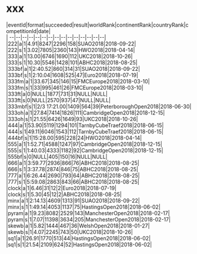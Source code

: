 # xxx


|eventId|format|succeeded|result|worldRank|continentRank|countryRank|competitionId|date|  
|	--|--|--|--|--|--|--|--|--|--|--|--|--|--|--|  
|222|a|1|4.91|8247|2296|158|SUAO2018|2018-09-22|  
|222|s|1|3.02|7805|2360|143|HWO2018|2018-04-14|  
|333|a|1|13.00|6746|1690|112|UKC2018|2018-10-26|  
|333|s|1|10.30|5546|1428|101|ABHC2018|2018-08-25|  
|333bf|a|1|2:40.52|860|314|31|SUAO2018|2018-09-22|  
|333bf|s|1|2:10.04|1608|525|47|Euro2018|2018-07-19|  
|333fm|a|1|33.67|345|146|15|FMCEurope2018|2018-03-10|  
|333fm|s|1|33|995|461|26|FMCEurope2018|2018-03-10|  
|333ft|a|0|NULL|1877|731|31|NULL|NULL|  
|333ft|s|0|NULL|2570|937|47|NULL|NULL|  
|333mbf|s|1|2/3 17:21.00|1409|564|39|PeterboroughOpen2018|2018-06-30|  
|333oh|a|1|27.84|7414|1826|111|CambridgeOpen2018|2018-12-15|  
|333oh|s|1|21.55|6426|1649|93|UKC2018|2018-10-26|  
|444|a|1|53.90|5119|1294|101|TarnbyCubeTraef2018|2018-06-15|  
|444|s|1|49.11|6046|1543|112|TarnbyCubeTraef2018|2018-06-15|  
|444bf|s|1|15:28.00|595|228|24|HWO2018|2018-04-14|  
|555|a|1|1:52.71|4588|1247|97|CambridgeOpen2018|2018-12-15|  
|555|s|1|1:40.03|4333|1182|92|CambridgeOpen2018|2018-12-15|  
|555bf|s|0|NULL|405|150|16|NULL|NULL|  
|666|a|1|3:59.77|2936|866|76|ABHC2018|2018-08-25|  
|666|s|1|3:37.78|2874|846|75|ABHC2018|2018-08-25|  
|777|a|1|6:26.44|2690|793|64|ABHC2018|2018-08-25|  
|777|s|1|5:59.08|2863|843|66|ABHC2018|2018-08-25|  
|clock|a|1|6.46|31|12|2|Euro2018|2018-07-19|  
|clock|s|1|5.30|45|12|2|ABHC2018|2018-08-25|  
|minx|a|1|2:14.13|4609|1313|91|SUAO2018|2018-09-22|  
|minx|s|1|1:49.14|4053|1137|75|HastingsOpen2018|2018-06-02|  
|pyram|a|1|9.23|8082|2529|143|ManchesterOpen2018|2018-02-17|  
|pyram|s|1|7.07|11398|3634|205|ManchesterOpen2018|2018-02-17|  
|skewb|a|1|5.82|1444|467|36|WelshOpen2018|2018-01-27|  
|skewb|s|1|4.07|2245|743|50|UKC2018|2018-10-26|  
|sq1|a|1|26.91|1770|513|44|HastingsOpen2018|2018-06-02|  
|sq1|s|1|21.54|2109|624|52|HastingsOpen2018|2018-06-02|  
